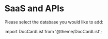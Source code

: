 # SaaS and APIs



Please select the database you would like to add:

import DocCardList from '@theme/DocCardList';

<DocCardList />
